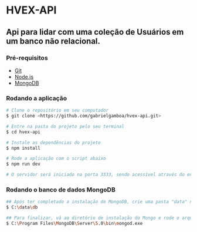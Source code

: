 # HVEX-API

## Api para lidar com uma coleção de Usuários em um banco não relacional.

### Pré-requisitos

* [Git](https://git-scm.com)  
* [Node.js](https://nodejs.org/en/)  
* [MongoDB](https://www.mongodb.com/try/download/community)

### Rodando a aplicação

```bash
# Clone o repositório em seu computador
$ git clone <https://github.com/gabrielgamboa/hvex-api.git>

# Entre na pasta do projeto pelo seu terminal
$ cd hvex-api

# Instale as dependências do projeto
$ npm install

# Rode a aplicação com o script abaixo
$ npm run dev

# O servidor será iniciado na porta 3333, sendo acessível através do endereço http://localhost:3333
```

### Rodando o banco de dados MongoDB
```bash
## Após ter completado a instalação do MongoDB, crie uma pasta "data" na raíz do sistema, e dentro dela uma pasta chamada "db"
$ C:\data\db

## Para finalizar, vá ao diretório de instalação do Mongo e rode o arquivo "Mongod" para que seja executado o servidor do banco localmente
$ C:\Program Files\MongoDB\Server\5.0\bin\mongod.exe
```